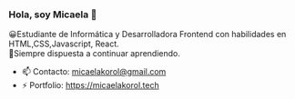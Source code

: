 ### Hola, soy Micaela  👋

😀Estudiante de Informática y Desarrolladora Frontend con habilidades en HTML,CSS,Javascript, React.  <br>
💛Siempre dispuesta a continuar aprendiendo.  <br>

- 📫 Contacto: micaelakorol@gmail.com
- ⚡ Portfolio: https://micaelakorol.tech

